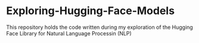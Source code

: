 # Exploring-Hugging-Face-Models
This repository holds the code written during my exploration of the Hugging Face Library for Natural Language Processin (NLP)
